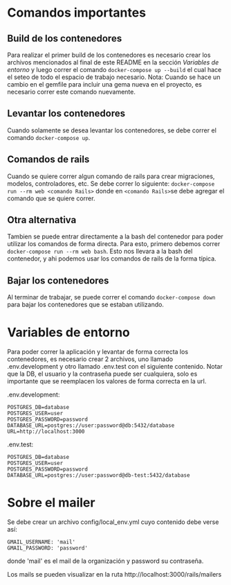 # Comandos importantes

## Build de los contenedores

Para realizar el primer build de los contenedores es necesario crear los archivos mencionados al final de este README en la sección _Variables de entorno_ y luego correr el comando `docker-compose up --build` el cual hace el seteo de todo el espacio de trabajo necesario.
Nota: Cuando se hace un cambio en el gemfile para incluir una gema nueva en el proyecto, es necesario correr este comando nuevamente.

## Levantar los contenedores

Cuando solamente se desea levantar los contenedores, se debe correr el comando `docker-compose up`.

## Comandos de rails

Cuando se quiere correr algun comando de rails para crear migraciones, modelos, controladores, etc. Se debe correr lo siguiente: `docker-compose run --rm web <comando Rails>` donde en `<comando Rails>`se debe agregar el comando que se quiere correr.

## Otra alternativa

Tambien se puede entrar directamente a la bash del contenedor para poder utilizar los comandos de forma directa. Para esto, primero debemos correr `docker-compose run --rm web bash`. Esto nos llevara a la bash del contenedor, y ahi podemos usar los comandos de rails de la forma típica.

## Bajar los contenedores

Al terminar de trabajar, se puede correr el comando `docker-compose down` para bajar los contenedores que se estaban utilizando.

# Variables de entorno

Para poder correr la aplicación y levantar de forma correcta los contenedores, es necesario crear 2 archivos, uno llamado .env.development y otro llamado .env.test con el siguiente contenido. Notar que la DB, el usuario y la contraseña puede ser cualquiera, solo es importante que se reemplacen los valores de forma correcta en la url.

.env.development:

```
POSTGRES_DB=database
POSTGRES_USER=user
POSTGRES_PASSWORD=password
DATABASE_URL=postgres://user:password@db:5432/database
URL=http://localhost:3000
```

.env.test:

```
POSTGRES_DB=database
POSTGRES_USER=user
POSTGRES_PASSWORD=password
DATABASE_URL=postgres://user:password@db-test:5432/database
```

# Sobre el mailer

Se debe crear un archivo config/local_env.yml cuyo contenido debe verse así:
```
GMAIL_USERNAME: 'mail'
GMAIL_PASSWORD: 'password'
```
donde 'mail' es el mail de la organización y password su contraseña.

Los mails se pueden visualizar en la ruta http://localhost:3000/rails/mailers
